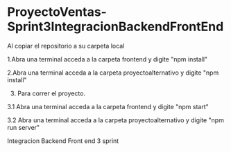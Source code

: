 # ProyectoVentas-Sprint3IntegracionBackendFrontEnd  
Al copiar el repositorio a su carpeta local



1.Abra una terminal  acceda a la carpeta frontend y digite "npm install" 


2.Abra una terminal  acceda a la carpeta proyectoalternativo y digite "npm install" 


3. Para correr el proyecto.


3.1 Abra una terminal  acceda a la carpeta frontend y digite "npm start" 


3.2 Abra una terminal  acceda a la carpeta proyectoalternativo y digite "npm run server" 


Integracion Backend Front end 3 sprint
